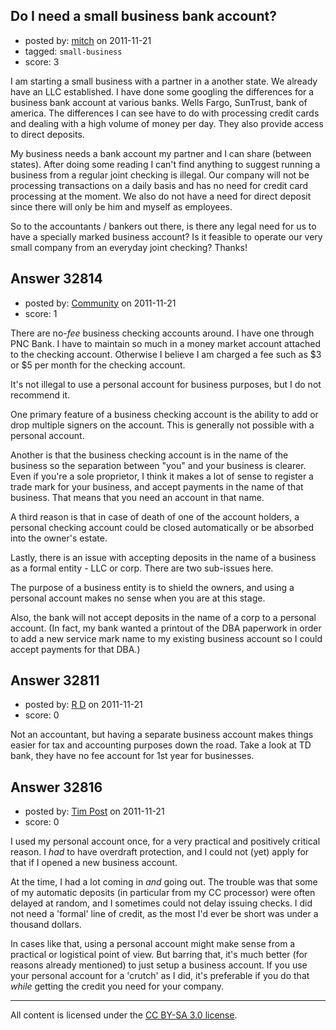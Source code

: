 ## Do I need a small business bank account?

- posted by: [mitch](https://stackexchange.com/users/-1/14552-mitch) on 2011-11-21
- tagged: `small-business`
- score: 3

I am starting a small business with a partner in a another state. We already have an LLC established. I have done some googling the differences for a business bank account at various banks. Wells Fargo, SunTrust, bank of america. The differences I can see have to do with processing credit cards and dealing with a high volume of money per day. They also provide access to direct deposits.

My business needs a bank account my partner and I can share (between states). After doing some reading I can't find anything to suggest running a business from a regular joint checking is illegal. Our company will not be processing transactions on a daily basis and has no need for credit card processing at the moment. We also do not have a need for direct deposit since there will only be him and myself as employees.

So to the accountants / bankers out there, is there any legal need for us to have a specially marked business account? Is it feasible to operate our very small company from an everyday joint checking?
Thanks!


## Answer 32814

- posted by: [Community](https://stackexchange.com/users/-1/-1-community) on 2011-11-21
- score: 1

There are no-*fee* business checking accounts around. I have one through PNC Bank. I have to maintain so much in a money market account attached to the checking account. Otherwise I believe I am charged a fee such as $3 or $5 per month for the checking account. 

It's not illegal to use a personal account for business purposes, but I do not recommend it.

One primary feature of a business checking account is the ability to add or drop multiple signers on the account. This is generally not possible with a personal account. 

Another is that the business checking account is in the name of the business so the separation between "you" and your business is clearer. Even if you're a sole proprietor, I think it makes a lot of sense to register a trade mark for your business, and accept payments in the name of that business. That means that you need an account in that name. 

A third reason is that in case of death of one of the account holders, a personal checking account could be closed automatically or be absorbed into the owner's estate. 

Lastly, there is an issue with accepting deposits in the name of a business as a formal entity - LLC or corp. There are two sub-issues here. 

The purpose of a business entity is to shield the owners, and using a personal account makes no sense when you are at this stage. 

Also, the bank will not accept deposits in the name of a corp to a personal account. (In fact, my bank wanted a printout of the DBA paperwork in order to add a new service mark name to my existing business account so I could accept payments for that DBA.)


## Answer 32811

- posted by: [R D](https://stackexchange.com/users/-1/12564-r-d) on 2011-11-21
- score: 0

Not an accountant, but having a separate business account makes things easier for tax and accounting purposes down the road. Take a look at TD bank, they have no fee account for 1st year for businesses.


## Answer 32816

- posted by: [Tim Post](https://stackexchange.com/users/-1/1343-tim-post) on 2011-11-21
- score: 0

I used my personal account once, for a very practical and positively critical reason. I _had_ to have overdraft protection, and I could not (yet) apply for that if I opened a new business account.

At the time, I had a lot coming in _and_ going out. The trouble was that some of my automatic deposits (in particular from my CC processor) were often delayed at random, and I sometimes could not delay issuing checks. I did not need a 'formal' line of credit, as the most I'd ever be short was under a thousand dollars.

In cases like that, using a personal account might make sense from a practical or logistical point of view. But barring that, it's much better (for reasons already mentioned) to just setup a business account. If you use your personal account for a 'crutch' as I did, it's preferable if you do that _while_ getting the credit you need for your company. 



---

All content is licensed under the [CC BY-SA 3.0 license](https://creativecommons.org/licenses/by-sa/3.0/).
